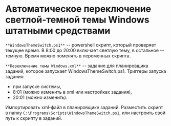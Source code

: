 # Автоматическое переключение светлой-темной темы Windows штатными средствами

`**WindowsThemeSwitch.ps1**` -- powershell скрипт, который проверяет текущее время. 
В 8:00 до 20:00 включает светлую тему, в остальное -- темную. Время можно поменять в переменных скрипта.

`**Переключение темы Windows.xml**` -- задание для планировщика заданий, которое запускает WindowsThemeSwitch.ps1. 
Триггеры запуска задания:
- при запуске системы,
- 8:01 (можно изменить в xml или настройках задания),
- 20:01 (можно изменить).

Импортировать xml-файл в планировщике заданий. 
Разместить скрипт в папку `C:\Programs\Scripts\WindowsThemeSwitch.ps1`, или настроить свой путь к скрипту в заданий.
